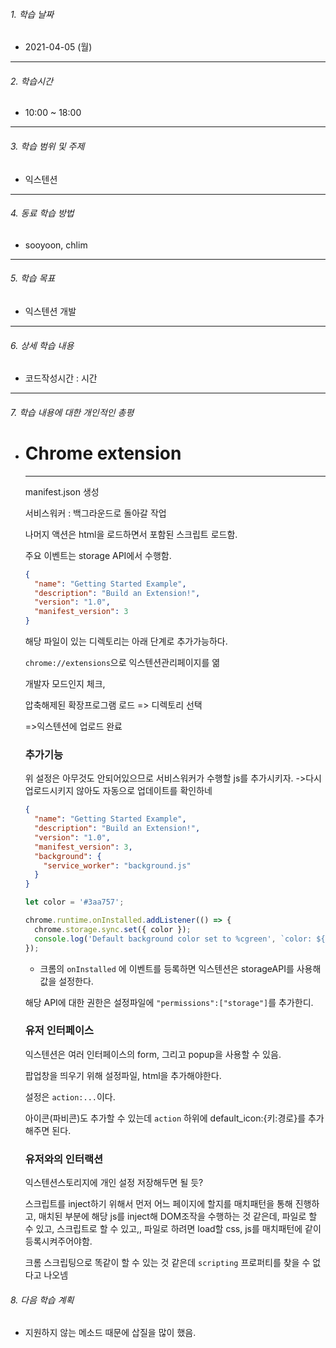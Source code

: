 ###### 1. 학습 날짜

- 2021-04-05 (월)

---

###### 2. 학습시간

- 10:00 ~ 18:00

---

###### 3. 학습 범위 및 주제

- 익스텐션

---

###### 4. 동료 학습 방법 

- sooyoon, chlim

---

###### 5. 학습 목표 

- 익스텐션 개발

---

###### 6. 상세 학습 내용

- 코드작성시간 :  시간

---

###### 7. 학습 내용에 대한 개인적인 총평

- # Chrome extension

  

  ---

  manifest.json 생성

  서비스워커 : 백그라운드로 돌아갈 작업

  나머지 액션은 html을 로드하면서 포함된 스크립트 로드함.

  주요 이벤트는 storage API에서 수행함.

  ```json
  {
    "name": "Getting Started Example",
    "description": "Build an Extension!",
    "version": "1.0",
    "manifest_version": 3
  }
  
  ```

  해당 파일이 있는 디렉토리는 아래 단계로 추가가능하다.

  

  

  `chrome://extensions`으로 익스텐션관리페이지를 엶

  개발자 모드인지 체크,

  압축해제된 확장프로그램 로드 => 디렉토리 선택

  =>익스텐션에 업로드 완료

  

  ### 추가기능

  위 설정은 아무것도 안되어있으므로 서비스워커가 수행할 js를 추가시키자. ->다시 업로드시키지 않아도 자동으로 업데이트를 확인하네

  ```json
  {
    "name": "Getting Started Example",
    "description": "Build an Extension!",
    "version": "1.0",
    "manifest_version": 3,
    "background": {
      "service_worker": "background.js"
    }
  }
  ```

  

  ```js
  let color = '#3aa757';
  
  chrome.runtime.onInstalled.addListener(() => {
    chrome.storage.sync.set({ color });
    console.log('Default background color set to %cgreen', `color: ${color}`);
  });
  ```

  - 크롬의 `onInstalled` 에 이벤트를 등록하면 익스텐션은 storageAPI를 사용해 값을 설정한다.

  해당 API에 대한 권한은 설정파일에 `"permissions":["storage"]`를 추가한디.

  

  

  ### 유저 인터페이스

  익스텐션은 여러 인터페이스의 form, 그리고 popup을 사용할 수 있음.

  팝업창을 띄우기 위해 설정파일, html을 추가해야한다.

  설정은 `action:...`이다.

  아이콘(파비콘)도 추가할 수 있는데 `action` 하위에 default_icon:{키:경로}를 추가해주면 된다.

  

  

  ### 유저와의 인터랙션

  익스텐션스토리지에 개인 설정 저장해두면 될 듯?

  

  

  스크립트를 inject하기 위해서 먼저 어느 페이지에 할지를 매치패턴을 통해 진행하고, 매치된 부분에 해당 js를 inject해 DOM조작을 수행하는 것 같은데, 파일로 할 수 있고, 스크립트로 할 수 있고,, 파일로 하려면 load할 css, js를 매치패턴에 같이 등록시켜주어야함.

  

  크롬 스크립팅으로 똑같이 할 수 있는 것 같은데 `scripting` 프로퍼티를 찾을 수 없다고 나오넴

  

  

###### 8. 다음 학습 계획

- 지원하지 않는 메소드 때문에 삽질을 많이 했음.
